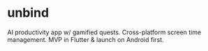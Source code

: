 # unbind
AI productivity app w/ gamified quests. Cross-platform screen time management. MVP in Flutter & launch on Android first.
